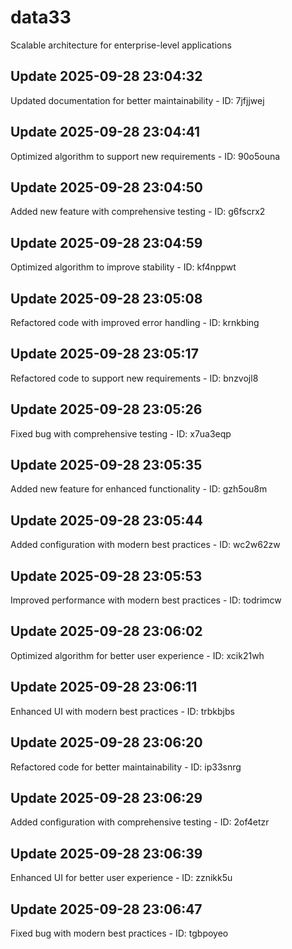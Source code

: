 # data33
Scalable architecture for enterprise-level applications

## Update 2025-09-28 23:04:32
Updated documentation for better maintainability - ID: 7jfjjwej


## Update 2025-09-28 23:04:41
Optimized algorithm to support new requirements - ID: 90o5ouna


## Update 2025-09-28 23:04:50
Added new feature with comprehensive testing - ID: g6fscrx2


## Update 2025-09-28 23:04:59
Optimized algorithm to improve stability - ID: kf4nppwt


## Update 2025-09-28 23:05:08
Refactored code with improved error handling - ID: krnkbing


## Update 2025-09-28 23:05:17
Refactored code to support new requirements - ID: bnzvojl8


## Update 2025-09-28 23:05:26
Fixed bug with comprehensive testing - ID: x7ua3eqp


## Update 2025-09-28 23:05:35
Added new feature for enhanced functionality - ID: gzh5ou8m


## Update 2025-09-28 23:05:44
Added configuration with modern best practices - ID: wc2w62zw


## Update 2025-09-28 23:05:53
Improved performance with modern best practices - ID: todrimcw


## Update 2025-09-28 23:06:02
Optimized algorithm for better user experience - ID: xcik21wh


## Update 2025-09-28 23:06:11
Enhanced UI with modern best practices - ID: trbkbjbs


## Update 2025-09-28 23:06:20
Refactored code for better maintainability - ID: ip33snrg


## Update 2025-09-28 23:06:29
Added configuration with comprehensive testing - ID: 2of4etzr


## Update 2025-09-28 23:06:39
Enhanced UI for better user experience - ID: zznikk5u


## Update 2025-09-28 23:06:47
Fixed bug with modern best practices - ID: tgbpoyeo

